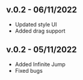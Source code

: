 ## v.0.2 - 06/11/2022
- Updated style UI
- Added drag support

## v.0.2 - 05/11/2022
- Added Infinite Jump
- Fixed bugs

